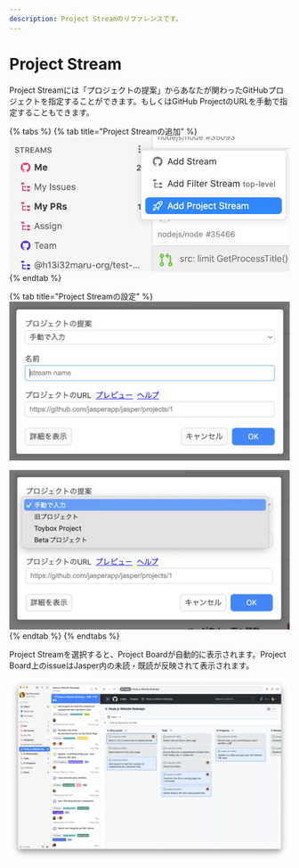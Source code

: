```yaml
---
description: Project Streamのリファレンスです。
---
```


# Project Stream

Project Streamには「プロジェクトの提案」からあなたが関わったGitHubプロジェクトを指定することができます。もしくはGitHub ProjectのURLを手動で指定することもできます。

{% tabs %}
{% tab title="Project Streamの追加" %}
![](../.gitbook/assets/add-project-stream.png)
{% endtab %}

{% tab title="Project Streamの設定" %}
![](<../.gitbook/assets/スクリーンショット 2022-08-16 16.57.10.png>)

![](<../.gitbook/assets/スクリーンショット 2022-08-16 16.59.52.png>)
{% endtab %}
{% endtabs %}

Project Streamを選択すると、Project Boardが自動的に表示されます。Project Board上のissueはJasper内の未読・既読が反映されて表示されます。

![](<../.gitbook/assets/スクリーンショット 2022-08-16 17.18.51.png>)
